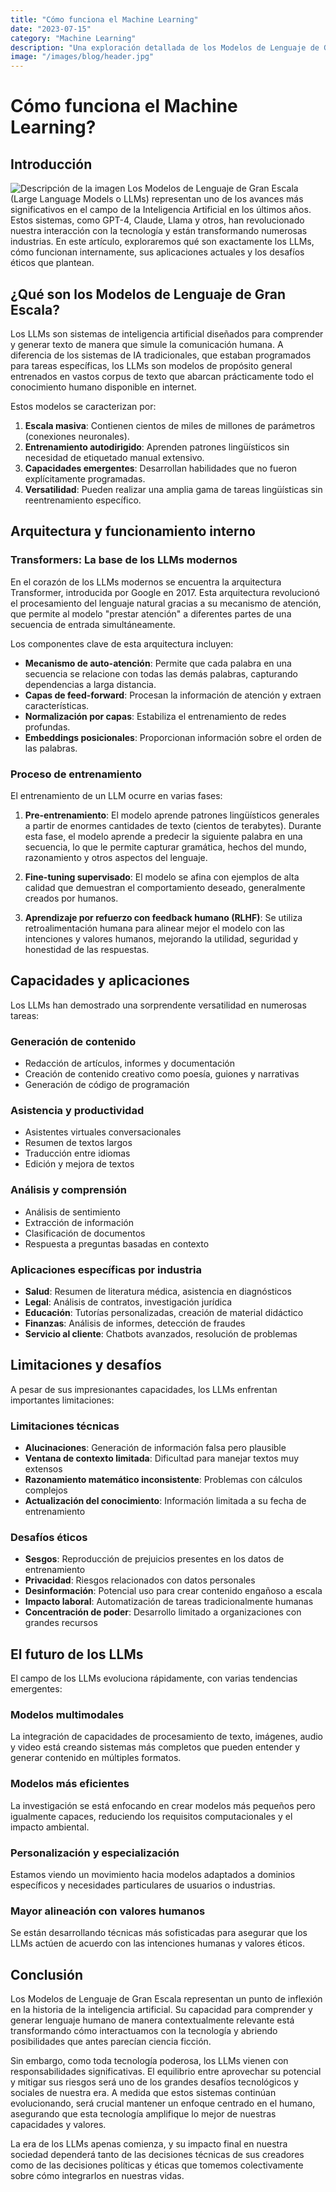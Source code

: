```yaml
---
title: "Cómo funciona el Machine Learning"
date: "2023-07-15"
category: "Machine Learning"
description: "Una exploración detallada de los Modelos de Lenguaje de Gran Escala (LLMs), su funcionamiento, aplicaciones y el impacto que están teniendo en diversas industrias."
image: "/images/blog/header.jpg"
---
```


# Cómo funciona el Machine Learning?

## Introducción
![Descripción de la imagen](/images/blog/header.jpg)
Los Modelos de Lenguaje de Gran Escala (Large Language Models o LLMs) representan uno de los avances más significativos en el campo de la Inteligencia Artificial en los últimos años. Estos sistemas, como GPT-4, Claude, Llama y otros, han revolucionado nuestra interacción con la tecnología y están transformando numerosas industrias. En este artículo, exploraremos qué son exactamente los LLMs, cómo funcionan internamente, sus aplicaciones actuales y los desafíos éticos que plantean.

## ¿Qué son los Modelos de Lenguaje de Gran Escala?

Los LLMs son sistemas de inteligencia artificial diseñados para comprender y generar texto de manera que simule la comunicación humana. A diferencia de los sistemas de IA tradicionales, que estaban programados para tareas específicas, los LLMs son modelos de propósito general entrenados en vastos corpus de texto que abarcan prácticamente todo el conocimiento humano disponible en internet.

Estos modelos se caracterizan por:

1. **Escala masiva**: Contienen cientos de miles de millones de parámetros (conexiones neuronales).
2. **Entrenamiento autodirigido**: Aprenden patrones lingüísticos sin necesidad de etiquetado manual extensivo.
3. **Capacidades emergentes**: Desarrollan habilidades que no fueron explícitamente programadas.
4. **Versatilidad**: Pueden realizar una amplia gama de tareas lingüísticas sin reentrenamiento específico.

## Arquitectura y funcionamiento interno

### Transformers: La base de los LLMs modernos

En el corazón de los LLMs modernos se encuentra la arquitectura Transformer, introducida por Google en 2017. Esta arquitectura revolucionó el procesamiento del lenguaje natural gracias a su mecanismo de atención, que permite al modelo "prestar atención" a diferentes partes de una secuencia de entrada simultáneamente.

Los componentes clave de esta arquitectura incluyen:

- **Mecanismo de auto-atención**: Permite que cada palabra en una secuencia se relacione con todas las demás palabras, capturando dependencias a larga distancia.
- **Capas de feed-forward**: Procesan la información de atención y extraen características.
- **Normalización por capas**: Estabiliza el entrenamiento de redes profundas.
- **Embeddings posicionales**: Proporcionan información sobre el orden de las palabras.

### Proceso de entrenamiento

El entrenamiento de un LLM ocurre en varias fases:

1. **Pre-entrenamiento**: El modelo aprende patrones lingüísticos generales a partir de enormes cantidades de texto (cientos de terabytes). Durante esta fase, el modelo aprende a predecir la siguiente palabra en una secuencia, lo que le permite capturar gramática, hechos del mundo, razonamiento y otros aspectos del lenguaje.

2. **Fine-tuning supervisado**: El modelo se afina con ejemplos de alta calidad que demuestran el comportamiento deseado, generalmente creados por humanos.

3. **Aprendizaje por refuerzo con feedback humano (RLHF)**: Se utiliza retroalimentación humana para alinear mejor el modelo con las intenciones y valores humanos, mejorando la utilidad, seguridad y honestidad de las respuestas.

## Capacidades y aplicaciones

Los LLMs han demostrado una sorprendente versatilidad en numerosas tareas:

### Generación de contenido
- Redacción de artículos, informes y documentación
- Creación de contenido creativo como poesía, guiones y narrativas
- Generación de código de programación

### Asistencia y productividad
- Asistentes virtuales conversacionales
- Resumen de textos largos
- Traducción entre idiomas
- Edición y mejora de textos

### Análisis y comprensión
- Análisis de sentimiento
- Extracción de información
- Clasificación de documentos
- Respuesta a preguntas basadas en contexto

### Aplicaciones específicas por industria
- **Salud**: Resumen de literatura médica, asistencia en diagnósticos
- **Legal**: Análisis de contratos, investigación jurídica
- **Educación**: Tutorías personalizadas, creación de material didáctico
- **Finanzas**: Análisis de informes, detección de fraudes
- **Servicio al cliente**: Chatbots avanzados, resolución de problemas

## Limitaciones y desafíos

A pesar de sus impresionantes capacidades, los LLMs enfrentan importantes limitaciones:

### Limitaciones técnicas
- **Alucinaciones**: Generación de información falsa pero plausible
- **Ventana de contexto limitada**: Dificultad para manejar textos muy extensos
- **Razonamiento matemático inconsistente**: Problemas con cálculos complejos
- **Actualización del conocimiento**: Información limitada a su fecha de entrenamiento

### Desafíos éticos
- **Sesgos**: Reproducción de prejuicios presentes en los datos de entrenamiento
- **Privacidad**: Riesgos relacionados con datos personales
- **Desinformación**: Potencial uso para crear contenido engañoso a escala
- **Impacto laboral**: Automatización de tareas tradicionalmente humanas
- **Concentración de poder**: Desarrollo limitado a organizaciones con grandes recursos

## El futuro de los LLMs

El campo de los LLMs evoluciona rápidamente, con varias tendencias emergentes:

### Modelos multimodales
La integración de capacidades de procesamiento de texto, imágenes, audio y video está creando sistemas más completos que pueden entender y generar contenido en múltiples formatos.

### Modelos más eficientes
La investigación se está enfocando en crear modelos más pequeños pero igualmente capaces, reduciendo los requisitos computacionales y el impacto ambiental.

### Personalización y especialización
Estamos viendo un movimiento hacia modelos adaptados a dominios específicos y necesidades particulares de usuarios o industrias.

### Mayor alineación con valores humanos
Se están desarrollando técnicas más sofisticadas para asegurar que los LLMs actúen de acuerdo con las intenciones humanas y valores éticos.

## Conclusión

Los Modelos de Lenguaje de Gran Escala representan un punto de inflexión en la historia de la inteligencia artificial. Su capacidad para comprender y generar lenguaje humano de manera contextualmente relevante está transformando cómo interactuamos con la tecnología y abriendo posibilidades que antes parecían ciencia ficción.

Sin embargo, como toda tecnología poderosa, los LLMs vienen con responsabilidades significativas. El equilibrio entre aprovechar su potencial y mitigar sus riesgos será uno de los grandes desafíos tecnológicos y sociales de nuestra era. A medida que estos sistemas continúan evolucionando, será crucial mantener un enfoque centrado en el humano, asegurando que esta tecnología amplifique lo mejor de nuestras capacidades y valores.

La era de los LLMs apenas comienza, y su impacto final en nuestra sociedad dependerá tanto de las decisiones técnicas de sus creadores como de las decisiones políticas y éticas que tomemos colectivamente sobre cómo integrarlos en nuestras vidas.